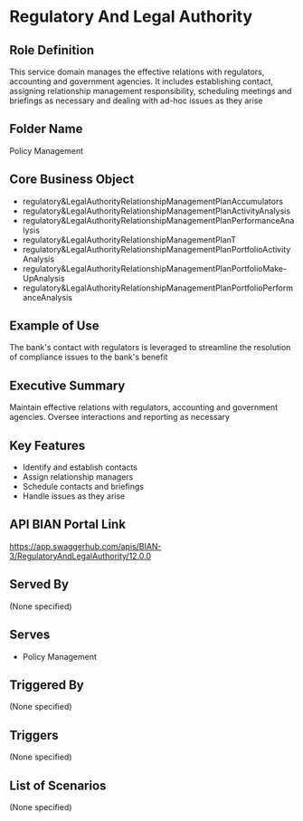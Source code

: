 # Regulatory And Legal Authority

## Role Definition
This service domain manages the effective relations with regulators, accounting and government agencies. It includes establishing contact, assigning relationship management responsibility, scheduling meetings and briefings as necessary and dealing with ad-hoc issues as they arise

## Folder Name
Policy Management

## Core Business Object
- regulatory&LegalAuthorityRelationshipManagementPlanAccumulators
- regulatory&LegalAuthorityRelationshipManagementPlanActivityAnalysis
- regulatory&LegalAuthorityRelationshipManagementPlanPerformanceAnalysis
- regulatory&LegalAuthorityRelationshipManagementPlanT
- regulatory&LegalAuthorityRelationshipManagementPlanPortfolioActivityAnalysis
- regulatory&LegalAuthorityRelationshipManagementPlanPortfolioMake-UpAnalysis
- regulatory&LegalAuthorityRelationshipManagementPlanPortfolioPerformanceAnalysis

## Example of Use
The bank's contact with regulators is leveraged to streamline the resolution of compliance issues to the bank's benefit

## Executive Summary
Maintain effective relations with regulators, accounting and government agencies. Oversee interactions and reporting as necessary

## Key Features
- Identify and establish contacts
- Assign relationship managers
- Schedule contacts and briefings
- Handle issues as they arise

## API BIAN Portal Link
https://app.swaggerhub.com/apis/BIAN-3/RegulatoryAndLegalAuthority/12.0.0

## Served By
(None specified)

## Serves
- Policy Management

## Triggered By
(None specified)

## Triggers
(None specified)

## List of Scenarios
(None specified)